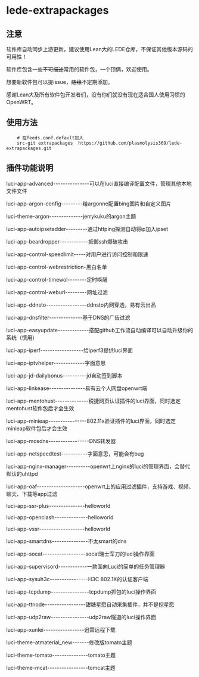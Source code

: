 # lede-extrapackages

## 注意

软件库自动同步上游更新，建议使用Lean大的LEDE仓库，不保证其他版本源码的可用性！

软件库包含一些<s>不可描述</s>常用的软件包，一个顶俩，欢迎使用。

想要新软件包可以提issue，<s>随缘</s>不定期添加。

感谢Lean大及所有软件包开发者们，没有你们就没有现在适合国人使用习惯的OpenWRT。

## 使用方法

```Brach
    # 在feeds.conf.default加入
    src-git extrapackages  https://github.com/plasmolysis369/lede-extrapackages.git
``` 
 
 ## 插件功能说明

luci-app-advanced---------------可以在luci直接编译配置文件，管理其他本地文件文件

luci-app-argon-config---------给argonne配置bing图片和自定义图片

luci-theme-argon--------------jerrykuku的argon主题

luci-app-autoipsetadder---------通过httping探测自动将ip加入ipset

luci-app-beardropper------------抵御ssh爆破攻击

luci-app-control-speedlimit-----对用户进行访问控制和限速

luci-app-control-webrestriction-黑白名单

luci-app-control-timewol--------定时唤醒

luci-app-control-weburl---------网址过滤

luci-app-ddnsto-----------------ddnsto内网穿透，易有云出品

luci-app-dnsfilter--------------基于DNS的广告过滤

luci-app-easyupdate-------------搭配github工作流自动编译可以自动升级你的系统（慎用）

luci-app-iperf------------------给iperf3提供luci界面

luci-app-iptvhelper-------------字面意思

luci-app-jd-dailybonus----------jd自动签到脚本

luci-app-linkease---------------易有云个人网盘openwrt端

luci-app-mentohust--------------锐捷网页认证插件的luci界面，同时选定mentohust软件包后才会生效

luci-app-minieap----------------802.11x验证插件的luci界面，同时选定minieap软件包后才会生效

luci-app-mosdns-----------------DNS转发器

luci-app-netspeedtest-----------字面意思，可能会有bug

luci-app-nginx-manager----------openwrt上nginx的luci的管理界面，会替代默认的uhttpd

luci-app-oaf--------------------openwrt上的应用过滤插件，支持游戏、视频、聊天、下载等app过滤

luci-app-ssr-plus---------------helloworld

luci-app-openclash--------------helloworld

luci-app-vssr-------------------helloworld

luci-app-smartdns---------------不太smart的dns

luci-app-socat------------------socat瑞士军刀的luci操作界面

luci-app-supervisord------------一款面向Luci的简单的任务管理器

luci-app-sysuh3c----------------H3C 802.1X的认证客户端

luci-app-tcpdump----------------tcpdump抓包的luci操作界面

luci-app-ttnode-----------------甜糖星愿自动采集插件，并不是挖星愿

luci-app-udp2raw----------------udp2raw隧道的luci操作界面

luci-app-xunlei-----------------迅雷远程下载

luci-theme-atmaterial_new-------修改版tomato主题

luci-theme-tomato---------------tomato主题

luci-theme-mcat-----------------tomcat主题
